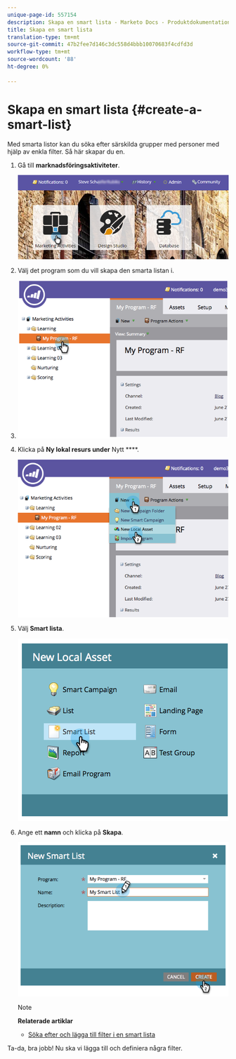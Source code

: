 ```yaml
---
unique-page-id: 557154
description: Skapa en smart lista - Marketo Docs - Produktdokumentation
title: Skapa en smart lista
translation-type: tm+mt
source-git-commit: 47b2fee7d146c3dc558d4bbb10070683f4cdfd3d
workflow-type: tm+mt
source-wordcount: '88'
ht-degree: 0%

---
```



# Skapa en smart lista {#create-a-smart-list}

Med smarta listor kan du söka efter särskilda grupper med personer med hjälp av enkla filter. Så här skapar du en.

1. Gå till **marknadsföringsaktiviteter**.

   ![](assets/login-marketing-activities.png)

1. Välj det program som du vill skapa den smarta listan i.
1. ![Detta är ett test](assets/image2014-8-11-10-3a17-3a8.png)

1. Klicka på **Ny lokal resurs under** Nytt ****.

   ![](assets/image2014-9-9-16-3a26-3a28.png)

1. Välj **Smart lista**.

   ![](assets/image2014-9-9-16-3a27-3a18.png)

1. Ange ett **namn** och klicka på **Skapa**.

   ![](assets/image2014-9-9-16-3a27-3a39.png)

   >[!NOTE]
   >
   >**Relaterade artiklar**
   >
   >    
   >    
   >    * [Söka efter och lägga till filter i en smart lista](find-and-add-filters-to-a-smart-list.md)


Ta-da, bra jobb! Nu ska vi lägga till och definiera några filter.